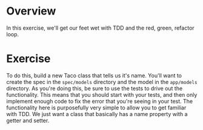 # Overview

In this exercise, we'll get our feet wet with TDD and the red, green, refactor loop.

# Exercise

To do this, build a new Taco class that tells us it's name. You'll want to create the spec in the `spec/models` directory and the model in the `app/models` directory. As you're doing this, be sure to use the tests to drive out the functionality. This means that you should start with your tests, and then only implement enough code to fix the error that you're seeing in your test. The functionality here is purposefully very simple to allow you to get familiar with TDD. We just want a class that basically has a name property with a getter and setter.
